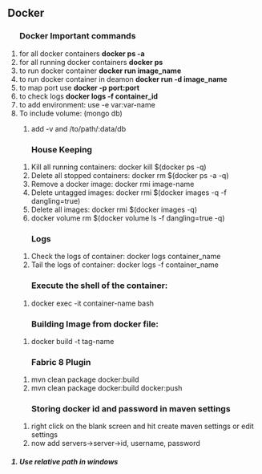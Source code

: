 <h2>Docker</h2>

<ol>
    <h3>Docker Important commands</h3>
    <li>for all docker containers <strong>docker ps -a</strong></li>
    <li>for all running docker containers <strong>docker ps</strong></li>
    <li>to run docker container <strong>docker run image_name</strong></li>
    <li>to run docker container in deamon <strong>docker run -d image_name</strong></li>
    <li>to map port use <strong>docker -p port:port</strong></li>
    <li>to check logs <strong>docker logs -f container_id</strong></li>
    <li>to add environment: use -e var:var-name</li>
    <li>To include volume: (mongo db)</li>
    <ol>
        <li>add -v and /to/path/:data/db</li>
    </ol>
    <ol>
        <h3>House Keeping</h3>
        <li>Kill all running containers: docker kill $(docker ps -q)</li>
        <li>Delete all stopped containers: docker rm $(docker ps -a -q)</li>
        <li>Remove a docker image: docker rmi image-name</li>
        <li>Delete untagged images: docker rmi $(docker images -q -f dangling=true)</li>
        <li>Delete all images: docker rmi $(docker images -q)</li>
        <li>docker volume rm $(docker volume ls -f dangling=true -q)</li>
    </ol>
    <ol>
        <h3>Logs</h3>
        <li>Check the logs of container: docker logs container_name</li>
        <li>Tail the logs of container: docker logs -f container_name</li>
    </ol>
    <ol>
        <h3>Execute the shell of the container:</h3>
        <li>docker exec -it container-name bash</li>
    </ol>
    <ol>
        <h3>Building Image from docker file: </h3>
        <li>docker build -t tag-name</li>
    </ol>
    <ol>
        <h3>Fabric 8 Plugin</h3>
        <li>mvn clean package docker:build</li>
        <li>mvn clean package docker:build docker:push</li>
    </ol>
    <ol>
        <h3>Storing docker id and password in maven settings</h3>
        <li>right click on the blank screen and hit create maven settings or edit settings</li>
        <li>now add servers->server->id, username, password</li>
    </ol>
</ol>

<h5>
    <ol>
        <li>Use relative path in windows</li>
    </ol>
</h5>